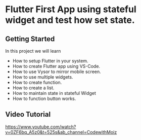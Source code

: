 # Flutter First App using stateful widget and test how set state. 

## Getting Started

In this project we will learn 
- How to setup Flutter in your system.
- How to create Flutter app using VS-Code.
- How to use Vysor to mirror mobile screen.
- How to use multiple widgets. 
- How to create function.
- How to create a list.
- How to maintain state in stateful Widget
- How to function button works.


## Video Tutorial

https://www.youtube.com/watch?v=0ZF6bq_A5z0&t=525s&ab_channel=CodewithMoiz
